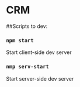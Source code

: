 # CRM

##Scripts to dev:
### `npm start`

Start client-side dev server

### `nmp serv-start`

Start server-side dev server